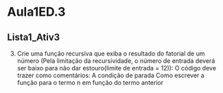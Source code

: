 # Aula1ED.3
## Lista1_Ativ3
3. Crie uma função recursiva que exiba o resultado do fatorial de um número (Pela limitação da
recursividade, o número de entrada deverá ser baixo para não dar estouro(limite de entrada = 12)):
O código deve trazer como comentários:
A condição de parada
Como escrever a função para o termo n em função do termo anterior
